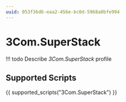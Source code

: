 ```yaml
---
uuid: 053f36d6-eaa2-456e-bc0d-5968a0bfe994
---
```



# 3Com.SuperStack


<!-- prettier-ignore -->
!!! todo
    Describe *3Com.SuperStack* profile

## Supported Scripts

{{ supported_scripts("3Com.SuperStack") }}
